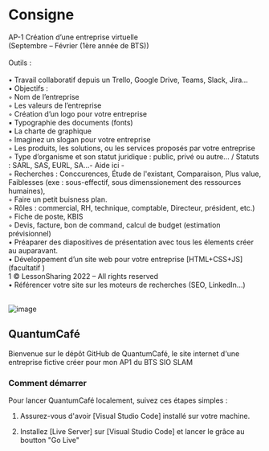 # Consigne <br>

AP-1 Création d’une entreprise virtuelle <br>
(Septembre – Février (1ère année de BTS)) <br>
 <br>
Outils :  <br>
 <br>
• Travail collaboratif depuis un Trello, Google Drive, Teams, Slack, Jira… <br>
• Objectifs : <br>
  ◦ Nom de l’entreprise <br>
  ◦ Les valeurs de l’entreprise <br>
  ◦ Création d’un logo pour votre entreprise <br>
▪ Typographie des documents (fonts) <br>
▪ La charte de graphique <br>
  ◦ Imaginez un slogan pour votre entreprise <br>
  ◦ Les produits, les solutions, ou les services proposés par votre entreprise <br>
  ◦ Type d’organisme et son statut juridique : public, privé ou autre… / Statuts : SARL, SAS, EURL, SA…- Aide ici - <br>
  ◦ Recherches : Conccurences, Étude de l'existant, Comparaison, Plus value, Faiblesses (exe : sous-effectif, sous dimenssionement des ressources humaines), <br>
  ◦ Faire un petit buisness plan. <br>
  ◦ Rôles : commercial, RH, technique, comptable, Directeur, président, etc.) <br>
  ◦ Fiche de poste, KBIS <br>
  ◦ Devis, facture, bon de command, calcul de budget (estimation prévisionnel) <br>
• Préaparer des diapositives de présentation avec tous les élements créer au auparavant. <br>
• Développement d’un site web pour votre entreprise [HTML+CSS+JS] (facultatif )  <br>
1
© LessonSharing 2022 – All rights reserved <br>
• Référencer votre site sur les moteurs de recherches (SEO, LinkedIn...) <br>
 <br>

![image](https://github.com/JulianGabinAtienza/QuantumCafe_AP1/assets/148321955/8ef88a90-50fb-4916-8532-6fa7b21b57a4)

## QuantumCafé

Bienvenue sur le dépôt GitHub de QuantumCafé, le site internet d'une entreprise fictive créer pour mon AP1 du BTS SIO SLAM

### Comment démarrer

Pour lancer QuantumCafé localement, suivez ces étapes simples :

1. Assurez-vous d'avoir [Visual Studio Code] installé sur votre machine.

2. Installez [Live Server] sur [Visual Studio Code] et lancer le grâce au boutton "Go Live"
